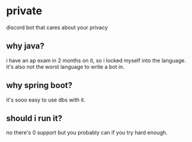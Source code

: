 # private
discord bot that cares about your privacy

## why java?
i have an ap exam in 2 months on it, so i locked myself into the language. it's
also not the worst language to write a bot in.

## why spring boot?
it's sooo easy to use dbs with it.

## should i run it?
no there's 0 support but you probably can if you try hard enough.